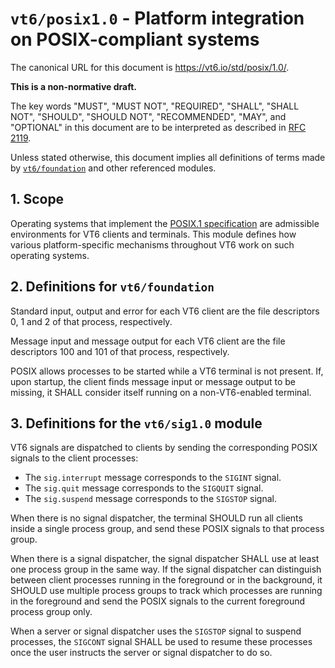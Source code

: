 <!-- draft -->
# `vt6/posix1.0` - Platform integration on POSIX-compliant systems

The canonical URL for this document is <https://vt6.io/std/posix/1.0/>.

**This is a non-normative draft.**

The key words "MUST", "MUST NOT", "REQUIRED", "SHALL", "SHALL NOT", "SHOULD", "SHOULD NOT", "RECOMMENDED",  "MAY", and "OPTIONAL" in this document are to be interpreted as described in [RFC 2119](https://tools.ietf.org/html/rfc2119).

Unless stated otherwise, this document implies all definitions of terms made by [`vt6/foundation`](https://vt6.io/std/foundation/) and other referenced modules.

## 1. Scope

Operating systems that implement the [POSIX.1 specification](http://pubs.opengroup.org/onlinepubs/9699919799/) are admissible environments for VT6 clients and terminals.
This module defines how various platform-specific mechanisms throughout VT6 work on such operating systems.

## 2. Definitions for `vt6/foundation`

Standard input, output and error for each VT6 client are the file descriptors 0, 1 and 2 of that process, respectively.

Message input and message output for each VT6 client are the file descriptors 100 and 101 of that process, respectively.

POSIX allows processes to be started while a VT6 terminal is not present.
If, upon startup, the client finds message input or message output to be missing, it SHALL consider itself running on a non-VT6-enabled terminal.

## 3. Definitions for the `vt6/sig1.0` module

VT6 signals are dispatched to clients by sending the corresponding POSIX signals to the client processes:

- The `sig.interrupt` message corresponds to the `SIGINT` signal.
- The `sig.quit` message corresponds to the `SIGQUIT` signal.
- The `sig.suspend` message corresponds to the `SIGSTOP` signal.

When there is no signal dispatcher, the terminal SHOULD run all clients inside a single process group, and send these POSIX signals to that process group.

When there is a signal dispatcher, the signal dispatcher SHALL use at least one process group in the same way.
If the signal dispatcher can distinguish between client processes running in the foreground or in the background, it SHOULD use multiple process groups to track which processes are running in the foreground and send the POSIX signals to the current foreground process group only.

When a server or signal dispatcher uses the `SIGSTOP` signal to suspend processes, the `SIGCONT` signal SHALL be used to resume these processes once the user instructs the server or signal dispatcher to do so.
